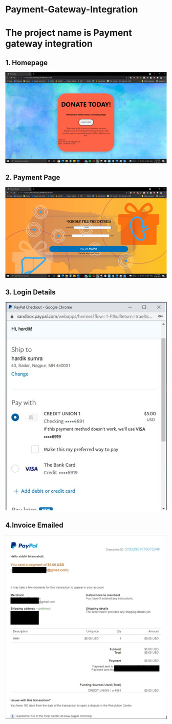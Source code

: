 # Payment-Gateway-Integration
<h1>The project name is <strong>Payment gateway integration</strong></h1>

## 1. Homepage
![Home](Screenshots/Home.jpg)
## 2. Payment Page
![payment](Screenshots/payment.jpg)
## 3. Login Details
![checkout](Screenshots/checkout.JPG)
## 4.Invoice Emailed
![invoice](Screenshots/invoice.JPG)
